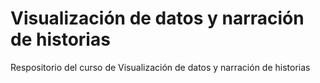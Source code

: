 # Visualización de datos y narración de historias
Respositorio del curso de Visualización de datos y narración de historias
